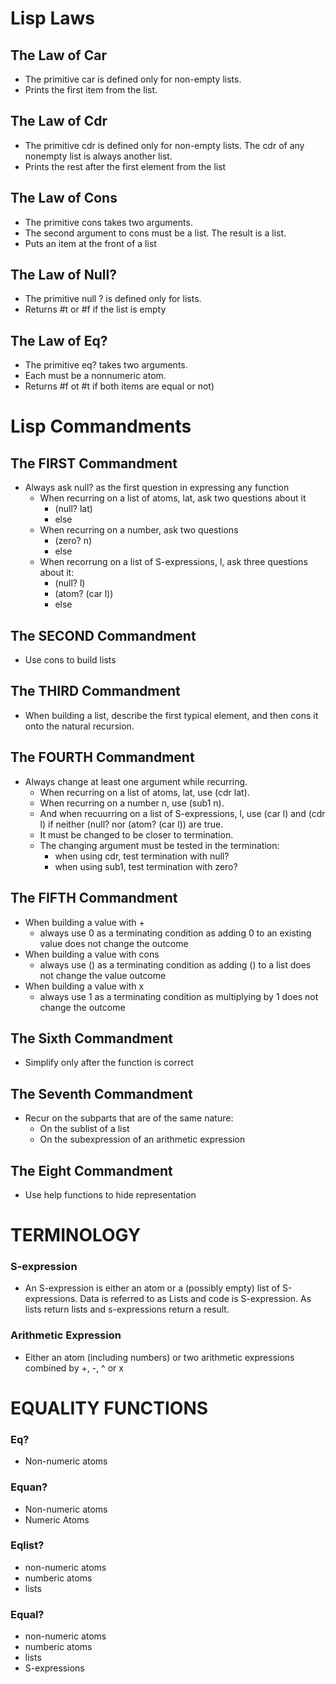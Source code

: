 # Lisp Laws
## The Law of Car
- The primitive car is defined
only for non-empty lists.
- Prints the first item from the list.

## The Law of Cdr
- The primitive cdr is defined only for
non-empty lists. The cdr of any nonempty
list is always another list.
- Prints the rest after the first element from the list

## The Law of Cons
- The primitive cons takes two arguments.
- The second argument to cons must be a
list. The result is a list.	
- Puts an item at the front of a list

## The Law of Null?
- The primitive null ? is defined
only for lists.
- Returns #t or #f if the list is empty

## The Law of Eq?
- The primitive eq? takes two arguments.
- Each must be a nonnumeric
atom.
- Returns #f ot #t if both items are equal or not)

# Lisp Commandments	
## The FIRST Commandment
- Always ask null? as the first question in expressing any function
	- When recurring on a list of atoms, lat, ask two questions about it
		- (null? lat)
		-  else
	- When recurring on a  number, ask two questions
		- (zero? n) 
		-  else	
	- When recorrung on a list of S-expressions, l, ask three questions about it:
		- (null? l)
		- (atom? (car l)) 
		- else

## The SECOND Commandment
- Use cons to build lists

## The THIRD Commandment
- When building a list, describe the first typical element, 
and then cons it onto the natural recursion.

## The FOURTH Commandment 
- Always change at least one argument while recurring. 
	- When recurring on a list of atoms, lat, use (cdr lat). 
	- When recurring on a number n, use (sub1 n). 
	- And when recuurring on a list of S-expressions, l, use (car l) and (cdr l) 
if neither (null? nor (atom? (car l)) are true.
	- It must be changed to be closer to termination.
	- The changing argument must be tested in the termination:
		- when using cdr, test termination with null?
		- when using sub1, test termination with zero?

## The FIFTH Commandment 
- When building a value with + 
	- always use 0 as a terminating condition as adding 0 
to an existing value does not change the outcome
- When building a value with cons
	- always use () as a terminating condition as adding ()
	 to a list does not change the value outcome
- When building a value with x
	- always use 1 as a terminating condition
	as multiplying by 1 does not change the outcome
## The Sixth Commandment
- Simplify only after the function is correct

## The Seventh Commandment
- Recur on the subparts that are of the same nature:
	- On the sublist of a list
	- On the subexpression of an arithmetic expression
## The Eight Commandment 
- Use help functions to hide representation

# TERMINOLOGY
### S-expression
- An S-expression is either an atom or a (possibly empty) list of S-expressions. Data is referred to as Lists and code is S-expression. As lists return lists and s-expressions return a result.
### Arithmetic Expression
- Either an atom (including numbers) or two arithmetic expressions combined by +, -, ^ or x

# EQUALITY FUNCTIONS
### Eq? 
- Non-numeric atoms

### Equan?
- Non-numeric atoms
- Numeric Atoms

### Eqlist?
- non-numeric atoms
- numberic atoms
- lists

### Equal?
- non-numeric atoms
- numberic atoms
- lists
- S-expressions
